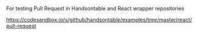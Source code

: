 For testing Pull Request in Handsontable and React wrapper repositories

https://codesandbox.io/s/github/handsontable/examples/tree/master/react/pull-request
